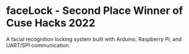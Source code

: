 # faceLock - Second Place Winner of Cuse Hacks 2022
A facial recognition locking system built with Arduino, Raspberry Pi, and UART/SPI communication.
